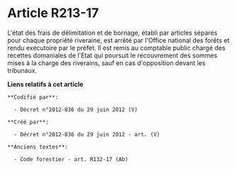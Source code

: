 # Article R213-17

L'état des frais de délimitation et de bornage, établi par articles séparés pour chaque propriété riveraine, est arrêté par
l'Office national des forêts et rendu exécutoire par le préfet. Il est remis au comptable public chargé des recettes
domaniales de l'Etat qui poursuit le recouvrement des sommes mises à la charge des riverains, sauf en cas d'opposition devant
les tribunaux.

**Liens relatifs à cet article**

	**Codifié par**:

	  - Décret n°2012-836 du 29 juin 2012 (V)

	**Créé par**:

	  - Décret n°2012-836 du 29 juin 2012 - art. (V)

	**Anciens textes**:

	  - Code forestier - art. R132-17 (Ab)

